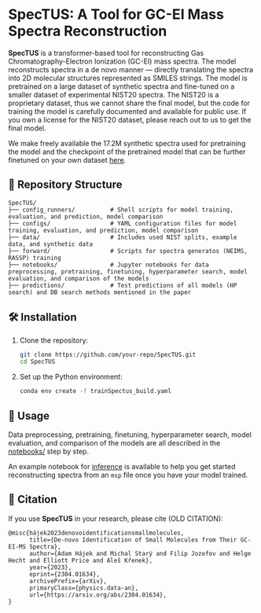 # SpecTUS: A Tool for GC-EI Mass Spectra Reconstruction

**SpecTUS** is a transformer-based tool for reconstructing Gas Chromatography-Electron Ionization (GC-EI) mass spectra. The model reconstructs spectra in a de novo manner — directly translating the spectra into 2D molecular structures represented as SMILES strings. The model is pretrained on a large dataset of synthetic spectra and fine-tuned on a smaller dataset of experimental NIST20 spectra. The NIST20 is a proprietary dataset, thus we cannot share the final model, but the code for training the model is carefully documented and available for public use. If you own a license for the NIST20 dataset, please reach out to us to get the final model.

We make freely available the 17.2M synthetic spectra used for pretraining the model and the checkpoint of the pretrained model that
can be further finetuned on your own dataset [here](https://huggingface.co/MS-ML).


## 📁 Repository Structure
```
SpecTUS/
├── config_runners/          # Shell scripts for model training, evaluation, and prediction, model comparison
├── configs/                 # YAML configuration files for model training, evaluation, and prediction, model comparison
├── data/                    # Includes used NIST splits, example data, and synthetic data
├── forward/                 # Scripts for spectra generatos (NEIMS, RASSP) training
├── notebooks/               # Jupyter notebooks for data preprocessing, pretraining, finetuning, hyperparameter search, model evaluation, and comparison of the models
├── predictions/             # Test predictions of all models (HP search) and DB search methods mentioned in the paper
```

## 🛠 Installation
1. Clone the repository:
   ```bash
   git clone https://github.com/your-repo/SpecTUS.git
   cd SpecTUS
   ```
2. Set up the Python environment:
   ```bash
   conda env create -f trainSpectus_build.yaml
   ```

## 🚦 Usage
Data preprocessing, pretraining, finetuning, hyperparameter search, model evaluation, and comparison of the models are all described in the [notebooks/](notebooks/) step by step.

An example notebook for [inference](notebooks/05_inference_on_open_data.ipynb) is available to help you get started reconstructing spectra from an `msp` file once you have your model trained.


## 📄 Citation
If you use **SpecTUS** in your research, please cite (OLD CITATION):
```
@misc{hájek2023denovoidentificationsmallmolecules,
      title={De-novo Identification of Small Molecules from Their GC-EI-MS Spectra},
      author={Adam Hájek and Michal Starý and Filip Jozefov and Helge Hecht and Elliott Price and Aleš Křenek},
      year={2023},
      eprint={2304.01634},
      archivePrefix={arXiv},
      primaryClass={physics.data-an},
      url={https://arxiv.org/abs/2304.01634},
}
```

